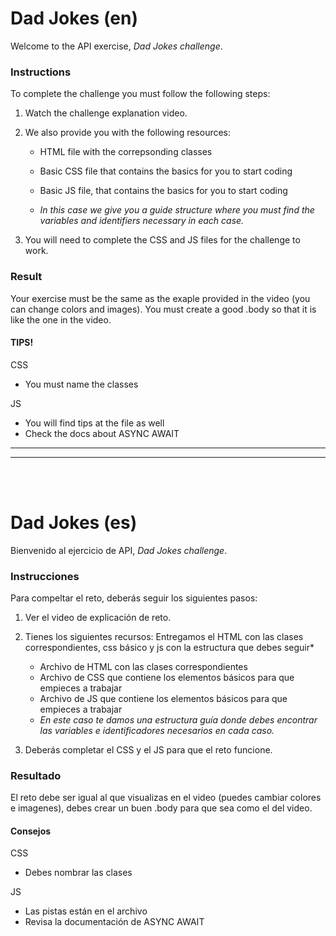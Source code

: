 # Dad Jokes (en)
Welcome to the API exercise, <i>Dad Jokes challenge</i>.

### Instructions
To complete the challenge you must follow the following steps:

1. Watch the challenge explanation video.

2. We also provide you with the following resources: 
    * HTML file with the correpsonding classes
    * Basic CSS file that contains the basics for you to start coding
    * Basic JS file, that contains the basics for you to start coding

    * <i>In this case we give you a guide structure where you must find the variables and identifiers necessary in each case.</i>

3. You will need to complete the CSS and JS files for the challenge to work.

### Result
Your exercise must be the same as the exaple provided in the video (you can change colors and images). You must create a good .body so that it is like the one in the video.

#### TIPS!

CSS
 - You must name the classes


JS
 - You will find tips at the file as well
 - Check the docs about ASYNC AWAIT

<hr>
<hr>

<br>
<br>


# Dad Jokes (es)
Bienvenido al ejercicio de API, <i>Dad Jokes challenge</i>.

### Instrucciones

Para compeltar el reto, deberás seguir los siguientes pasos:

1. Ver el video de explicación de reto.

2. Tienes los siguientes recursos: Entregamos el HTML con las clases correspondientes, css básico y js con la estructura que debes seguir*
    * Archivo de HTML con las clases correspondientes
    * Archivo de CSS que contiene los elementos básicos para que empieces a trabajar
    * Archivo de JS que contiene los elementos básicos para que empieces a trabajar
    * <i>En este caso te damos una estructura guía donde debes encontrar las variables e identificadores necesarios en cada caso.</i>

3. Deberás completar el CSS y el JS para que el reto funcione.

### Resultado
El reto debe ser igual al que visualizas en el video (puedes cambiar colores e imagenes), debes crear un buen .body para que sea como el del video.

#### Consejos

CSS
 - Debes nombrar las clases


JS
 - Las pistas están en el archivo
 - Revisa la documentación de ASYNC AWAIT